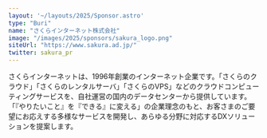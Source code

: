 ```yaml
---
layout: '~/layouts/2025/Sponsor.astro'
type: "Buri"
name: "さくらインターネット株式会社"
image: "/images/2025/sponsors/sakura_logo.png"
siteUrl: "https://www.sakura.ad.jp/"
twitter: sakura_pr
---
```


さくらインターネットは、1996年創業のインターネット企業です。「さくらのクラウド」「さくらのレンタルサーバ」「さくらのVPS」などのクラウドコンピューティングサービスを、自社運営の国内のデータセンターから提供しています。「『やりたいこと』を『できる』に変える」の企業理念のもと、お客さまのご要望にお応えする多様なサービスを開発し、あらゆる分野に対応するDXソリューションを提案します。
